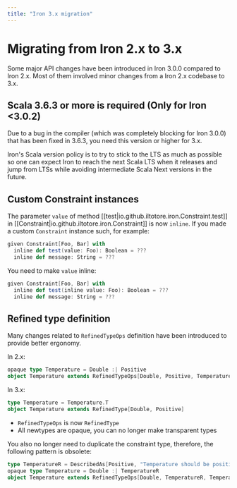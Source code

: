 ```yaml
---
title: "Iron 3.x migration"
---
```


# Migrating from Iron 2.x to 3.x

Some major API changes have been introduced in Iron 3.0.0 compared to Iron 2.x.
Most of them involved minor changes from a Iron 2.x codebase to 3.x.

## Scala 3.6.3 or more is required (Only for Iron <3.0.2)

Due to a bug in the compiler (which was completely blocking for Iron 3.0.0) that has been fixed in 3.6.3,
you need this version or higher for 3.x.

Iron's Scala version policy is to try to stick to the LTS as much as possible so one can expect Iron to
reach the next Scala LTS when it releases and jump from LTSs while avoiding intermediate Scala Next
versions in the future.

## Custom Constraint instances

The parameter `value` of method [[test|io.github.iltotore.iron.Constraint.test]] in
[[Constraint|io.github.iltotore.iron.Constraint]] is now `inline`.
If you made a custom `Constraint` instance such, for example:

```scala
given Constraint[Foo, Bar] with
  inline def test(value: Foo): Boolean = ???
  inline def message: String = ???
```

You need to make `value` inline:

```scala
given Constraint[Foo, Bar] with
  inline def test(inline value: Foo): Boolean = ???
  inline def message: String = ???
```

## Refined type definition

Many changes related to `RefinedTypeOps` definition have been introduced to provide better ergonomy.

In 2.x:

```scala
opaque type Temperature = Double :| Positive
object Temperature extends RefinedTypeOps[Double, Positive, Temperature]
```

In 3.x:

```scala
type Temperature = Temperature.T
object Temperature extends RefinedType[Double, Positive]
```

- `RefinedTypeOps` is now `RefinedType`
- All newtypes are opaque, you can no longer make transparent types

You also no longer need to duplicate the constraint type, therefore, the following pattern is obsolete:

```scala
type TemperatureR = DescribedAs[Positive, "Temperature should be positive"]
opaque type Temperature = Double :| TemperatureR
object Temperature extends RefinedTypeOps[Double, TemperatureR, Temperature]
```
